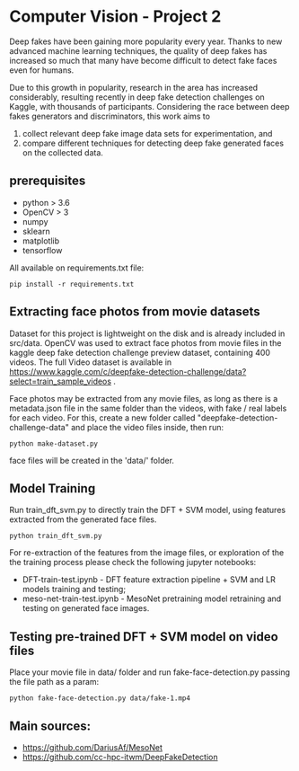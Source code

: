 # Computer Vision - Project 2

Deep fakes have been gaining more popularity every year. Thanks to new advanced
machine learning techniques, the quality of deep fakes has increased so much that many
have become difficult to detect fake faces even for humans.

Due to this growth in popularity, research in the area has increased considerably, 
resulting recently in deep fake detection challenges on Kaggle, with thousands of 
participants. Considering the race between deep fakes generators and discriminators, 
this work aims to 

1. collect relevant deep fake image data sets for experimentation, and 
2. compare different techniques for detecting deep fake generated faces on the collected data.


## prerequisites
* python > 3.6
* OpenCV > 3
* numpy
* sklearn
* matplotlib
* tensorflow

All available on requirements.txt file:

```console
pip install -r requirements.txt
```

## Extracting face photos from movie datasets

Dataset for this project is lightweight on the disk and is already included in src/data.
OpenCV was used to extract face photos from movie files in the kaggle deep fake detection challenge preview dataset, containing 400 videos.
The full Video dataset is available in https://www.kaggle.com/c/deepfake-detection-challenge/data?select=train_sample_videos .

Face photos may be extracted from any movie files, as long as there is a metadata.json file in the same folder than the videos, with fake / real labels for each video. For this, create a new folder called "deepfake-detection-challenge-data" and place the video files inside, then run:

```console
python make-dataset.py
```

face files will be created in the 'data/' folder.

## Model Training

Run train_dft_svm.py to directly train the DFT + SVM model, using features extracted from the generated face files.

```console
python train_dft_svm.py
```

For re-extraction of the features from the image files, or exploration of the the training process please check the following jupyter notebooks:
* DFT-train-test.ipynb - DFT feature extraction pipeline + SVM and LR models training and testing;
* meso-net-train-test.ipynb - MesoNet pretraining model retraining and testing on generated face images.


## Testing pre-trained DFT + SVM model on video files

Place your movie file in data/ folder and run fake-face-detection.py passing the file path as a param:

```console
python fake-face-detection.py data/fake-1.mp4
```

## Main sources:
* https://github.com/DariusAf/MesoNet
* https://github.com/cc-hpc-itwm/DeepFakeDetection